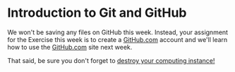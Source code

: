 # Introduction to Git and GitHub

We won't be saving any files on GitHub this week.
Instead, your assignment for the Exercise this week is to create a [GitHub.com](https://www.github.com) account and we'll learn how to use the [GitHub.com](https://www.github.com) site next week.

That said, be sure you don't forget to [destroy your computing instance!](destroy-instance.md)
